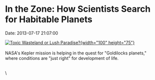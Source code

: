 In the Zone: How Scientists Search for Habitable Planets
========================================================

Date: 2013-07-17 21:07:00

[![Toxic Wasteland or Lush
Paradise?](http://www.jpl.nasa.gov/images/kepler/20130717/pia17250-th.jpg){width="100"
height="75"}](http://www.jpl.nasa.gov/news/news.cfm?release=2013-223&rn=news.xml&rst=3852)\
\
NASA\'s Kepler mission is helping in the quest for \"Goldilocks
planets,\" where conditions are \"just right\" for development of life.

\
\
